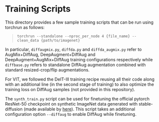 # Training Scripts

This directory provides a few sample training scripts that can be run using torchrun as follows:
>```torchrun --standalone --nproc_per_node 4 {file_name} --clean_data {path/to/imagenet}```

In particular, `diffaugmix.py`, `diffda.py` and `diffda_augmix.py` refer to AugMix+DiffAug, DeepAugment+DiffAug and DeepAugment+AugMix+DiffAug training configurations respectively while `diffbase.py` refers to standalone DiffAug augmentation combined with standard resized-crop/flip augmentations. 

For VIT, we followed the DeIT-III training recipe reusing all their code along with an additional line (in the second stage of training) to also optimize the training loss on DiffAug samples (not provided in this repository).

The `synth_train.py` script can be used for finetuning the official pytorch ResNet-50 checkpoint on synthetic ImageNet data generated with stable-diffusion (made available by [here](https://github.com/Hritikbansal/generative-robustness)). This script takes an additional configuration option `--diffaug` to enable DiffAug while finetuning. 

